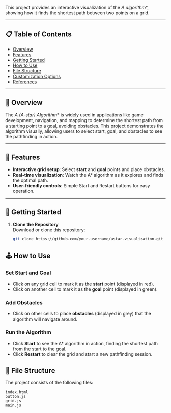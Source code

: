 This project provides an interactive visualization of the **A* algorithm**, showing how it finds the shortest path between two points on a grid.

---

## 📋 Table of Contents
- [Overview](#overview)
- [Features](#features)
- [Getting Started](#getting-started)
- [How to Use](#how-to-use)
- [File Structure](#file-structure)
- [Customization Options](#customization-options)
- [References](#references)

---

## 📖 Overview
The **A* (A-star) Algorithm** is widely used in applications like game development, navigation, and mapping to determine the shortest path from a starting point to a goal, avoiding obstacles. This project demonstrates the algorithm visually, allowing users to select start, goal, and obstacles to see the pathfinding in action.

---

## 🌟 Features
- **Interactive grid setup**: Select **start** and **goal** points and place obstacles.
- **Real-time visualization**: Watch the A* algorithm as it explores and finds the optimal path.
- **User-friendly controls**: Simple Start and Restart buttons for easy operation.

---

## 🚀 Getting Started

1. **Clone the Repository**  
   Download or clone this repository:
   ```bash
   git clone https://github.com/your-username/astar-visualization.git

## 🕹️ How to Use

### Set Start and Goal
- Click on any grid cell to mark it as the **start** point (displayed in red).
- Click on another cell to mark it as the **goal** point (displayed in green).

### Add Obstacles
- Click on other cells to place **obstacles** (displayed in grey) that the algorithm will navigate around.

### Run the Algorithm
- Click **Start** to see the A* algorithm in action, finding the shortest path from the start to the goal.
- Click **Restart** to clear the grid and start a new pathfinding session.


## 📁 File Structure
The project consists of the following files:

```plaintext
index.html              
button.js           
grid.js             
main.js             
